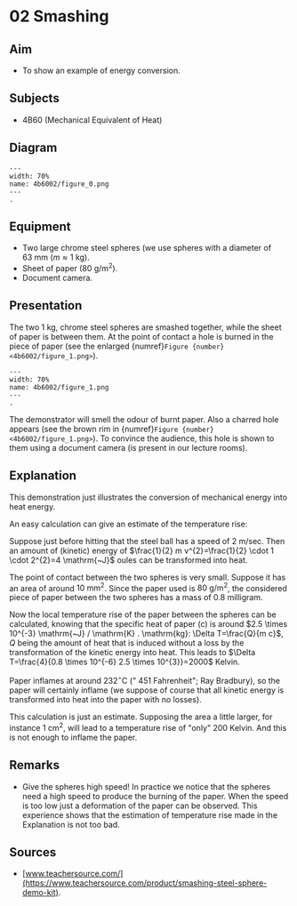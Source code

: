 # 02 Smashing 
  
## Aim   
 
 *  To show an example of energy conversion.
   
  
## Subjects   
* 4B60 (Mechanical Equivalent of Heat)   

## Diagram
   
```{figure} figures/figure_0.png  
---  
width: 70%  
name: 4b6002/figure_0.png  
---  
. 
```
     
  
## Equipment   
- Two large chrome steel spheres (we use spheres with a diameter of $63 \mathrm{~mm}$ $(m \approx 1 \mathrm{~kg})$.
- Sheet of paper $\left(80 \mathrm{~g} / \mathrm{m}^{2}\right)$.
- Document camera.
   
  
## Presentation   
The two $1 \mathrm{~kg}$, chrome steel spheres are smashed together, while the sheet of paper is between them. At the point of contact a hole is burned in the piece of paper (see the enlarged {numref}`Figure {number} <4b6002/figure_1.png>`). 
```{figure} figures/figure_1.png  
---  
width: 70%  
name: 4b6002/figure_1.png  
---  
. 
```
The demonstrator will smell the odour of burnt paper. Also a charred hole appears (see the brown rim in {numref}`Figure {number} <4b6002/figure_1.png>`). To convince the audience, this hole is shown to them using a document camera (is present in our lecture rooms).
  
## Explanation   
This demonstration just illustrates the conversion of mechanical energy into heat energy.

An easy calculation can give an estimate of the temperature rise:

Suppose just before hitting that the steel ball has a speed of $2 \mathrm{~m} / \mathrm{sec}$. Then an amount of (kinetic) energy of $\frac{1}{2} m v^{2}=\frac{1}{2} \cdot 1 \cdot 2^{2}=4 \mathrm{~J}$ oules can be transformed into heat.

The point of contact between the two spheres is very small. Suppose it has an area of around $10 \mathrm{~mm}^{2}$. Since the paper used is $80 \mathrm{~g} / \mathrm{m}^{2}$, the considered piece of paper between the two spheres has a mass of 0.8 milligram.

Now the local temperature rise of the paper between the spheres can be calculated, knowing that the specific heat of paper (c) is around $2.5 \times 10^{-3} \mathrm{~J} / \mathrm{K} . \mathrm{kg}: \Delta T=\frac{Q}{m c}$, $Q$ being the amount of heat that is induced without a loss by the transformation of the kinetic energy into heat. This leads to $\Delta T=\frac{4}{0.8 \times 10^{-6} 2.5 \times 10^{3}}=2000$ Kelvin.

Paper inflames at around $232^{\circ} \mathrm{C}$ (" 451 Fahrenheit"; Ray Bradbury), so the paper will certainly inflame (we suppose of course that all kinetic energy is transformed into heat into the paper with no losses).

This calculation is just an estimate. Supposing the area a little larger, for instance $1 \mathrm{~cm}^{2}$, will lead to a temperature rise of "only" 200 Kelvin. And this is not enough to inflame the paper.  
  
## Remarks
 *  Give the spheres high speed! In practice we notice that the spheres need a high speed to produce the burning of the paper. When the speed is too low just a deformation of the paper can be observed. This experience shows that the estimation of temperature rise made in the Explanation is not too bad.   
  
## Sources
 *  [www.teachersource.com/](https://www.teachersource.com/product/smashing-steel-sphere-demo-kit).
  